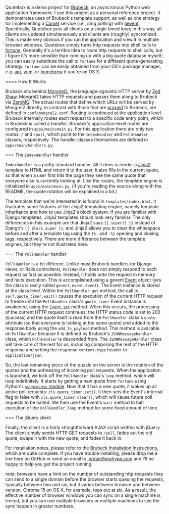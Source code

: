 Quotebox is a demo project for [Brubeck](http://brubeck.io/), an asyncronous
Python web application framework.  I use this project as a personal reference
project.  It demonstrates uses of Brubeck's template support, as well as one
strategy for implementing a
[Comet](http://en.wikipedia.org/wiki/Comet_\(programming\)) service (i.e.,
*long polling*) with [gevent](http://www.gevent.org/).  Specifically, Quotebox
puts all clients on a single timed loop; in this way, all clients are updated
simultaneously and clients are (roughly) syncronized.  This is made very
obvious if you run the application and view it in multiple browser windows.
Quotebox simply turns http requests into shell calls to
[fortune](http://en.wikipedia.org/wiki/Fortune_\(Unix\)).  Generally it's a
terrible idea to route http requests to shell calls, but I figure it's more
sensible than coming up with a big quote database myself; you can easily
substitute the call to `fortune` for a different quote-generating strategy.
`fortune` can be easily obtained from your OS's package manager, e.g.
[apt](http://en.wikipedia.org/wiki/Advanced_Packaging_Tool),
[yum](http://en.wikipedia.org/wiki/Yellowdog_Updater,_Modified), or
[homebrew](http://mxcl.github.com/homebrew/) if you're on OS X.

==== How It Works

Brubeck sits behind [Mongrel2](http://mongrel2.org/), the language-agnostic
HTTP server by [Zed Shaw](https://github.com/zedshaw).  Mongrel2 takes HTTP
requests and passes them along to Brubeck via [ZeroMQ](http://www.zeromq.org/).
The actual routes that define which URLs will be served by Mongrel2 directly,
in contrast with those that are
[proxied](http://en.wikipedia.org/wiki/Reverse_proxy) to Brubeck, are defined
in `conf/mongrel2.conf`.  Routing is continued at the application level.
Brubeck internally routes each request to a specific code entry point, which in
Brubeck is called a *handler*.  Brubeck's application-level routes are
configured in `apps/main/main.py`.  For this application there are only two
routes: `/` and `/poll`, which point to the `IndexHandler` and `PollHandler`
classes, respectively.  The handler classes themselves are defined in
`apps/main/handlers.py`.

=== The `IndexHandler` handler

`IndexHandler` is a pretty standard handler.  All it does is render a
[Jinja2](http://jinja.pocoo.org/docs/) template to HTML and return it to the
user.  It also fills in the current quote, so that when a user first hits the
page they see the same quote that everyone else is currently looking at.  Like
the routes, the template engine is initialized in `apps/main/main.py`.  (if
you're reading the source along with the README, the quote rotation will be
explained in a bit.)

The template that we're interested in is found in `templates/index.html`.  It
illustrates some features of the Jinja2 templating engine, namely template
inheritance and how to use Jinja2's block system.  If you are familiar with
Django templates, Jinja2 templates should look very familiar.  The only
differences in this example are that Jinja2 says `{{ super() }}` instead of
Django's `{{ block.super }}`, and Jinja2 allows you to clear the whitespace
before and after a template tag using the `{%-` and `-%}` opening and closing
tags, respectively.  There are more difference between the template engines,
but they're not illustrated here.

=== The `PollHandler` handler

`PollHandler` is a bit different.  Unlike most Brubeck handlers (or Django
views, or Rails controllers), `PollHandler` does not simply respond to each
request as fast as possible.  Instead, it holds onto the request in memory and
halts execution.  This is accomplished using a gevent
[Event](http://www.gevent.org/gevent.event.html#gevent.event.Event) object (yes
the class is really called `gevent.event.Event`).  The Event instance is stored
at the class level.  Within the `PollHandler.get` method, the call to
`self.quote_timer.wait()` causes the execution of the current HTTP request to
freeze until the `PollHandler` class's `quote_timer` Event instance is
awakened, using the
[`Event.set`](http://www.gevent.org/gevent.event.html#gevent.event.Event.set)
method.  When this occurs, the processing of the current HTTP request
continues; the HTTP status code is set to 200 (success) and the quote itself is
read from the `PollHandler` class's `quote` attribute (so that everyone is
looking at the same quote) and added to the response body using the
`add_to_payload` method.  This method is available on `PollHandler` because it
is defined by Brubeck's `JSONMessageHandler` class, which `PollHandler` is
descended from.  The `JSONMessageHandler` class will take care of the rest for
us, including composing the rest of the HTTP response and setting the response
`content-type` header to `application/json`.

So, the last remaining piece of the puzzle on the server is the rotation of the
quotes and the unfreezing of incoming poll requests.  When the application is
launched, we kick off the `PollHandler` class's `loop` method, which will loop
indefinitely.  It starts by getting a new quote from `fortune` using Python's
[`subprocess` module](http://docs.python.org/library/subprocess.html).  Now
that it has a new quote, it wakes up all active poll requests:
`cls.quote_timer.set()`.  It then sets the Event's internal flag to false with
`cls.quote_timer.clear()`, which will cause future poll requests to be halted.
We then use the Event's `wait` method to halt execution of the
`PollHandler.loop` method for some fixed amount of time.

=== The jQuery client

Finally, the client is a fairly straightforward AJAX script written with
jQuery.  The client simply sends HTTP GET requests to `/poll`, fades out the
old quote, swaps it with the new quote, and fades it back in.

For installation notes, please refer to the [Brubeck Installation
Instructions](http://brubeck.io/installing.html), which are quite complete.  If
you have trouble installing, please drop me a line here on GitHub or send an
email to jordan@prehype.com and I'll be happy to help you get the project
running.

note: browsers have a limit on the number of outstanding http requests they can
send to a single domain before the browser starts queuing the requests,
typically between two and six, but it varies between browser and between
version.  Chrome 15 on OS X, for example, tops out at six.  As a result, the
effective number of browser windows you can sync on a single machine is
limited, but you can use multiple browsers or multiple machines to see the sync
happen in greater numbers.

